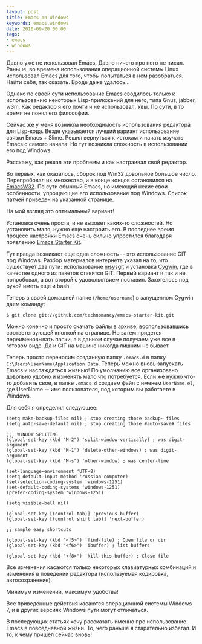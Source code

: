 ```yaml
---
layout: post
title: Emacs on Windows
keywords: emacs,windows
date: 2010-09-20 00:00
tags:
- emacs
- windows
---
```

Давно уже не использовал Emacs. Давно ничего про него не писал. Раньше, во времена использования операционной системы Linux использовал Emacs для того, чтобы попытаться в нем разобраться. Найти себя, так сказать. Вроде даже удалось...

Однако по своей сути использование Emacs сводилось только к использованию некоторых Lisp-приложений для него, типа Gnus, jabber, w3m. Как редактор я его почти и не использовал. Увы. По сути, в то время не понял его философии.

Сейчас же у меня возникла необходимость использования редактора для Lisp-кода. Везде указывается лучший вариант использование связки Emacs + Slime. Решил вернуться к истокам и начать изучать Emacs с самого начала. Но тут возникла сложность в использовании его под Windows.

Расскажу, как решал эти проблемы и как настраивал свой редактор.

Во первых, как оказалось, сборок под Win32 довольное большое число. Перепробовал их
множество, и в конце концов остановился на <a href="http://ourcomments.org/Emacs/EmacsW32.html" rel="nofollow">EmacsW32</a>. По сути обычный Emacs, но имеющий некие свои особенности, упрощающие его использование под Windows. Список патчей приведен на указанной странице.

На мой взгляд это оптимальный вариант!

Установка очень проста, и не вызовет каких-то сложностей. Но установить мало, нужно еще настроить его. В последнее время процесс настройки Emacs очень сильно упростился благодаря появлению <a href="http://github.com/technomancy/emacs-starter-kit" rel="nofollow">Emacs Starter Kit</a>.

Тут правда возникает еще одна сложность -- это использование GIT под Windows. Разбор материалов интернета указал на то, что существует два пути: использование <a href="http://code.google.com/p/msysgit/" rel="nofollow">msysgit</a> и установка <a href="http://www.cygwin.com/" rel="nofollow">Cygwin</a>, где в качестве одного из пакетов ставится GIT. Первый вариант я так и не попробовал, а вот второй с удовольствием поставил. Захотелось под рукой иметь еще и bash.

Теперь в своей домашней папке (<code>/home/username</code>) в запущенном Cygwin даем команду:

    $ git clone git://github.com/technomancy/emacs-starter-kit.git

Можно конечно и просто скачать файлы в архиве, воспользовавшись соответствующей кнопкой на странице. Но затем придется переименовывать папки, а в данном случае получаем уже все в готовом виде. Да и GIT на машине никогда лишним не бывает.

Теперь просто переносим созданную папку <code>.emacs.d</code> в папку <code>C:\Users\UserName\Application Data</code>. Теперь можно вновь запускать Emacs и наслаждаться жизнью! По умолчанию все организовано довольно удобно и изменять мало что потребуется. Если же нужно что-то добавить свое, в папке <code>.emacs.d</code> создаем файл с именем <code>UserName.el</code>, где UserName -- имя пользователя, под которым вы работаете в Windows.

Для себя я определил следующее:

    (setq make-backup-files nil) ; stop creating those backup~ files
    (setq auto-save-default nil) ; stop creating those #auto-save# files

    ;;; WINDOW SPLITING
    (global-set-key (kbd "M-2") 'split-window-vertically) ; was digit-argument
    (global-set-key (kbd "M-1") 'delete-other-windows) ; was digit-argument
    (global-set-key (kbd "M-s") 'other-window) ; was center-line

    (set-language-environment 'UTF-8)
    (setq default-input-method 'russian-computer)
    (set-selection-coding-system 'windows-1251)
    (set-default-coding-systems 'windows-1251)
    (prefer-coding-system 'windows-1251)

    (setq visible-bell nil)

    (global-set-key [(control tab)] 'previous-buffer)
    (global-set-key [(control shift tab)] 'next-buffer)

    ;; sample easy shortcuts

    (global-set-key (kbd "<f5>") 'find-file) ; Open file or dir
    (global-set-key (kbd "<f6>") 'ibuffer) ; list buffers

    (global-set-key (kbd "<f8>") 'kill-this-buffer) ; Close file

Все изменения касаются только некоторых клавиатурных комбинаций и изменения в поведении редактора (используемая кодировка, автосохранение).

Минимум изменений, максимум удобства!

Все приведенные действия касаются операционной системы Windows 7, и в других версиях Windows пути могут отличаться.

В последующих статьях хочу рассказать именно про использование Emacs в повседневной жизни. То, чего раньше я старательно избегал. И то, к чему пришел сейчас вновь!
